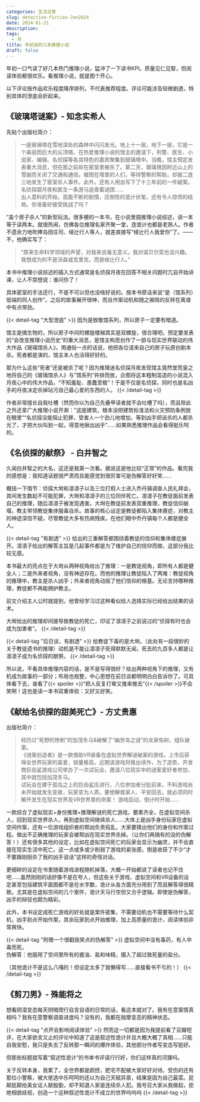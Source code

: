 ```yaml
---
categories: 生活日常
slug: detective-fiction-Jan2024
date: 2024-01-21
description: 
tags:
  - 书
title: 年初读的几本推理小说
draft: false
---
```

年初一口气读了好几本热门推理小说，猛冲了一下读书KPI。质量见仁见智，但阅读体验都很欢乐。看推理小说，就是图个开心。

以下评论按作品欢乐程度降序排列，不代表推荐程度。评论可能涉及轻微剧透，特别具体的泄底会折起来。

## 《玻璃塔谜案》- 知念实希人
先贴个出版社简介：
> 一座玻璃塔在雪地深处的森林中闪闪发光。地上十一层，地下一层，它是一个美丽而巨大的尖顶塔。在热爱推理小说的馆主的邀请下，刑警、医生、小说家、编辑、名侦探等各具特色的嘉宾聚集到玻璃塔中。当晚，馆主预定发表重大消息，但在那之前却在密室里被杀了。第二天，玻璃塔因附近山上的雪崩而关闭了交通和通信。被困在塔里的人们，等待警察的帮助，却接二连三地发生了密室杀人事件。此外，还有人用血写下了十三年前的一件疑案。名侦探碧月夜和医生一条游马追查着谜团……  
> 出人意料的开始，高能不断的剧情，压倒性的诡计伏笔，还有令人惊愕的结局。你准备好接受挑战了吗？

“盖个房子杀人”的新型玩法。很多梗的一本书，在小说里插推理小说综述，读一本等于读两本。就很热闹，仿佛各位推理名家齐聚一堂，连诡计也都是老熟人。作者不遗余力地吹捧岛田庄司、绫辻行人等人，就差直接写“绫辻行人我爱你”了。——不，他确实写了：

> “原来生命科学领域的声望，对我来说毫无意义。我对诺贝尔奖也没兴趣。我想成为的不是沃森或克里克，而是绫辻行人。”

本书中推理小说综述的插入方式通常是名侦探月夜在回答不相关问题时兀自开始讲课，让人不禁想说：谁问你了！

具体密室的手法还行，不是不可以但也没啥好说的。按本书原话来说“是（馆系列）低端的同人创作”。之后的故事展开很神，而且作案动机和随之揭晓的反转在离谱中有点带劲。

{{< detail-tag "大型泄底" >}}
因为是致敬馆系列，所以房子一定要有暗道。

馆主是搞生物的，所以房子中间的螺旋楼梯其实是双螺旋，很合理吧。预定要发表的“会改变推理小说历史”的重大消息，是馆主构思创作了一部与现实世界联动的伟大作品《玻璃馆杀人》。用通俗一点的话说，他把各位请来自己的房子玩原创剧本杀。死者都是演的，馆主本人也活得好好的。

那为什么这些“死者”还是被杀了呢？因为推理迷名侦探月夜发现馆主竟然堂而皇之地将自己的《玻璃馆杀人》与”馆系列“并排而放，企图将这本粗制滥造的小说混入月夜心中的伟大作品，“不知羞耻、愚蠢至极”！于是不仅是名侦探，同时也是名凶手的月夜决定杀掉玷污自己最心爱的东西的人。
{{< /detail-tag >}}

作者非常擅长自我吐槽（然而你以为自己先叠甲读者就不会吐槽了吗），而且除此之外还拿广大推理小说开涮：”这座建筑，根本没把建筑标准法和火灾预防条例放在眼里”“名侦探没能阻止犯罪，受害人一个劲儿地增加，等到凶手把该杀的人都杀光了，才把大伙叫到一起，得意地揪出凶手”……如果熟悉推理作品会看得挺乐呵的。

## 《名侦探的献祭》 - 白井智之

久闻白井智之的大名，这还是我第一次看。据说这是他比较“正常”的作品。看完我的感想是：我知道话题很严肃而且能感觉到很厉害可是伪解答好好笑……

概括一下情节：侦探大埘和凛凛子以及三位打假人士进入乔丹镇调查人民礼拜会，其间发生数起不可能犯罪，大埘和凛凛子的三位同伴死亡。凛凛子在教徒面前发表自己的推理，随后凛凛子被发现遇害。大埘在教徒前发表双重推理，教徒信仰崩塌，教主带领教徒集体服毒自杀。故事的核心设定是教徒都陷入集体癔症，对教主的神迹深信不疑，尽管教徒大多有伤病残疾，在他们眼中乔丹镇每个人都是健全人。

{{< detail-tag "有剧透" >}}
给出的三重解答都围绕着教徒的信仰和集体癔症展开。凛凛子给出的解答主旨是几起事件都是为了维护自己的信仰而做，这部分我比较无感。

本书最大的亮点在于大埘从两种视角给出了推理：一是教徒视角，即所有人都是健全人；二是外来者视角，没有神迹存在。而他的推理让教徒陷入了两难：教徒视角的推理中，教主是杀人凶手；外来者视角动摇了他们信仰的根基。无论支持哪种推理，教徒都不再能拥护教主。

前文介绍主人公时就提到，他曾经学习过这种看似给人选择实际已经给出结果的话术。

大埘给出的推理却间接导致教徒的死亡，印证了凛凛子之前说过的“侦探有时也会成为加害者”。
{{< /detail-tag >}}

{{< detail-tag "后日谈，有剧透" >}}
给教徒下毒的是大埘。（此处有一段很妙的关于教徒遗书的推理）动机是不能让凛凛子死得默默无闻，死去的九百多人都是让凛凛子成为名侦探的献祭。
{{< /detail-tag >}}

所以说，不看具体推理内容的话，是不是写得很好？给出两种视角下的推理，又有机成为故事的一部分；布局也规整，中心思想在前日谈都明明白白告诉你了。可具体看下去，谁看了{{< spoiler >}}“把人反复打晕又推来推去”{{< /spoiler >}}不会笑啊！这也是读一本书双重体验：又好又好笑。


## 《献给名侦探的甜美死亡》- 方丈贵惠
出版社简介：
>  经历过“死野的惨剧”的加茂冬马&破解了“幽世岛之谜”的龙泉佑树，组队破案。  
>  《谜案创造者》是一款借助VR装备在虚拟世界解谜破案的游戏，上市后获得全世界玩家的喜爱，销量极高。近期该游戏将推出续作，为了造势，开发商巨齿鲨游戏公司举办了一次试玩会，邀请八位现实中的谜案爱好者参加，其中就包括加茂冬马。  
>  试玩会在建于孤岛之上的巨齿鲨庄进行，八位参加者分批前来，不料游戏尚未开始就发生变故，玩家变为人质。要想解救家人、平安回去，就必须同时解开发生在现实世界及VR世界里的命案！ 
>  游戏启动，倒计时开始……

一款综合了虚拟现实+身份推理+推理解谜的死亡游戏，要素齐全，在虚拟空间杀人，回到现实世界杀人，再到虚拟空间继续杀人……大体上是凶手身份玩家在虚拟空间作案，还有一位游戏组织者的帮凶负责捣乱，大家要猜出他们的身份和作案过程。做出不正确推理的玩家会被帮凶在现实世界杀掉。（让你们再搞有的没的伪解答！）还有很多其他的设定，比如在虚拟空间死亡的玩家会显示为幽灵，并不会直接在现实生活中死亡。这一点或多或少削弱了游戏的紧张感，倒是收获了不少“才不要跟刚刚杀了我的凶手说话”这样的奇怪对话。

更细碎的设定在书里随着游戏进程随机掉落，大概一开始都说了读者也记不住吧……虽然刚刚的话好像不是在夸人，但这些关于游戏、虚拟空间和VR设备的设定甚至包括建筑平面图都不是在水字数，诡计从各方面充分用到了而且解答得很精致。尤其是在虚拟空间的几个案件，诡计天马行空但又合乎逻辑。即使是伪解答，凶手的辩驳也颇为精彩。

此外，本书设定成死亡游戏的好处就是案件密集，不需要动机也不需要等待什么契机，凶手到点开始作案，其余玩家到点开始推理，加上高质量的诡计，阅读体验非常爽快。

{{< detail-tag "附赠一个很戳我笑点的伪解答" >}}
虚拟空间中没有毒药，有人中毒而死。  
伪解答：他服用了空间里所有的酱油、盐和味精，摄入了超过致死量的盐分。

（其他诡计不是这么八嘎的！但设定太多了我懒得写……直接看书不亏的！）
{{< /detail-tag >}}

## 《剪刀男》- 殊能将之

想看阴湿变态每天阴暗爬行自言自语的日常的话，看这本就对了。我有在意案情真相吗？我有在意警察调查进度吗？没有的，我都在揣摩变态的精神状态。

{{< detail-tag "点开会影响阅读体验" >}}
然而这一切都是因为我提前看了豆瓣短评，在大家欲言又止的评论中知道了这是叙述性诡计并且大概大概了真相……只能自我安慰，我只是失去了反转那一瞬间的爆炸体验，其他部分作者写变态写挺好。

但那些标题就写着“叙述性诡计”的书单书评请行行好，你们这样真的河狸吗。

关于反转本身，我累了，全世界都是颜控，肥宅不配被大家好好对待。受伤的还有那位小警察，被大佬选中乐呵呵的还以为自己天赋异禀，结果是因为自己最菜。屁颠屁颠给美女证人献殷勤，却不知道人家是连续杀人犯。我号召大家从我做起，拒绝相貌歧视，创造一个这种叙述性诡计不成立的世界呜呜呜
{{< /detail-tag >}}


